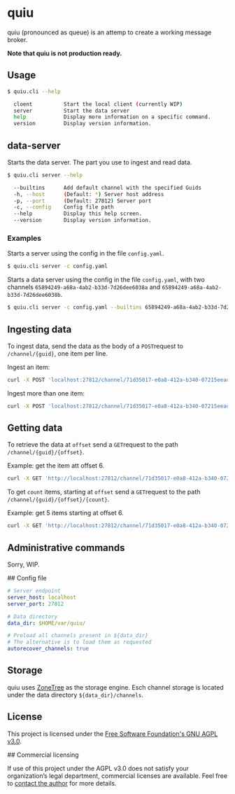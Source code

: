 # quiu

quiu (pronounced as queue) is an attemp to create a working message broker.

**Note that quiu is not production ready.**

## Usage

```sh
$ quiu.cli --help

  cloent          Start the local client (currently WIP)
  server          Start the data server
  help            Display more information on a specific command.
  version         Display version information.
```

## data-server

Starts the data server. The part you use to ingest and read data.

```sh
$ quiu.cli server --help

  --builtins      Add default channel with the specified Guids
  -h, --host      (Default: *) Server host address
  -p, --port      (Default: 27812) Server port
  -c, --config    Config file path
  --help          Display this help screen.
  --version       Display version information.
  ```

### Examples

Starts a server using the config in the file `config.yaml`.

```sh
$ quiu.cli server -c config.yaml 
```

Starts a data server using the config in the file `config.yaml`, with two channels `65894249-a68a-4ab2-b33d-7d26dee6038a` and `65894249-a68a-4ab2-b33d-7d26dee6038b`.

```sh
$ quiu.cli server -c config.yaml --builtins 65894249-a68a-4ab2-b33d-7d26dee6038a,65894249-a68a-4ab2-b33d-7d26dee6038b 
```

## Ingesting data

To ingest data, send the data as the body of a `POST`request to `/channel/{guid}`, one item per line.

Ingest an item:

```sh
curl -X POST 'localhost:27812/channel/71d35017-e0a8-412a-b340-07215eead781' -d "my data"
```

Ingest more than one item:

```sh
curl -X POST 'localhost:27812/channel/71d35017-e0a8-412a-b340-07215eead781' -d "my data\nanotherdata"
```

## Getting data

To retrieve the data at `offset` send a `GET`request to the path `/channel/{guid}/{offset}`.

Example: get the item att offset 6.

```sh
curl -X GET 'http://localhost:27812/channel/71d35017-e0a8-412a-b340-07215eead781/6'
```

To get `count` items, starting at `offset` send a `GET`request to the path `/channel/{guid}/{offset}/{count}`.

Example: get 5 items starting at offset 6.

```sh
curl -X GET 'http://localhost:27812/channel/71d35017-e0a8-412a-b340-07215eead781/6/5'
```

## Administrative commands

Sorry, WIP.

## Config file

```yaml
# Server endpoint
server_host: localhost
server_port: 27812

# Data directory
data_dir: $HOME/var/quiu/

# Preload all channels present in ${data_dir}
# The alternative is to load them as requested
autorecover_channels: true
```

## Storage

quiu uses [ZoneTree](https://github.com/koculu/ZoneTree) as the storage engine. Esch channel storage is located under the data directory `${data_dir}/channels`.

## License

This project is licensed under the [Free Software Foundation's GNU AGPL v3.0](https://www.gnu.org/licenses/agpl-3.0.en.html).

## Commercial licensing

If use of this project under the AGPL v3.0 does not satisfy your organization’s legal department, commercial licenses are available. Feel free to [contact the author](mailto:luis@luismedel.com) for more details.
